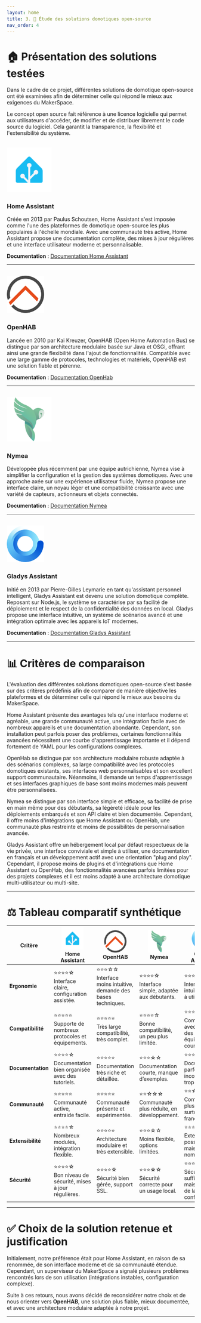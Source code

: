 ```yaml
---
layout: home
title: 3. 🧰 Étude des solutions domotiques open-source
nav_order: 4
---
```


# 🏠 Présentation des solutions testées

Dans le cadre de ce projet, différentes solutions de domotique open-source ont été examinées afin de déterminer celle qui répond le mieux aux exigences du MakerSpace.

Le concept open source fait référence à une licence logicielle qui permet aux utilisateurs d'accéder, de modifier et de distribuer librement le code source du logiciel. Cela garantit la transparence, la flexibilité et l'extensibilité du système.

## <img src="images/HomeAssistant_Logo.png" alt="Logo Home Assistant" width="120"/>

### Home Assistant

Créée en 2013 par Paulus Schoutsen, Home Assistant s'est imposée comme l'une des plateformes de domotique open-source les plus populaires à l'échelle mondiale. Avec une communauté très active, Home Assistant propose une documentation complète, des mises à jour régulières et une interface utilisateur moderne et personnalisable.

**Documentation** : [Documentation Home Assistant](https://www.home-assistant.io/docs/)

---

## <img src="images/OPENHAB_Logo.png" alt="Logo OpenHAB" width="100"/>

### OpenHAB

Lancée en 2010 par Kai Kreuzer, OpenHAB (Open Home Automation Bus) se distingue par son architecture modulaire basée sur Java et OSGi, offrant ainsi une grande flexibilité dans l'ajout de fonctionnalités. Compatible avec une large gamme de protocoles, technologies et matériels, OpenHAB est une solution fiable et pérenne.

**Documentation** : [Documentation OpenHab](https://www.openhab.org/docs/)

---

## <img src="images/Nymea_Logo.png" alt="Logo Nymea" width="120"/>

### Nymea

Développée plus récemment par une équipe autrichienne, Nymea vise à simplifier la configuration et la gestion des systèmes domotiques. Avec une approche axée sur une expérience utilisateur fluide, Nymea propose une interface claire, un noyau léger et une compatibilité croissante avec une variété de capteurs, actionneurs et objets connectés.

**Documentation** : [Documentation Nymea](https://nymea.io/docs/)

---

## <img src="images/Gladys_Logo.png" alt="Logo Gladys Assistant" width="100"/>


### Gladys Assistant

Initié en 2013 par Pierre-Gilles Leymarie en tant qu'assistant personnel intelligent, Gladys Assistant est devenu une solution domotique complète. Reposant sur Node.js, le système se caractérise par sa facilité de déploiement et le respect de la confidentialité des données en local. Gladys propose une interface intuitive, un système de scénarios avancé et une intégration optimale avec les appareils IoT modernes.

**Documentation** : [Documentation Gladys Assistant](https://gladysassistant.com/docs/)

---

# 📊 Critères de comparaison

L'évaluation des différentes solutions domotiques open-source s'est basée sur des critères prédéfinis afin de comparer de manière objective les plateformes et de déterminer celle qui répond le mieux aux besoins du MakerSpace.

Home Assistant présente des avantages tels qu'une interface moderne et agréable, une grande communauté active, une intégration facile avec de nombreux appareils et une documentation abondante. Cependant, son installation peut parfois poser des problèmes, certaines fonctionnalités avancées nécessitent une courbe d'apprentissage importante et il dépend fortement de YAML pour les configurations complexes.

OpenHab se distingue par son architecture modulaire robuste adaptée à des scénarios complexes, sa large compatibilité avec les protocoles domotiques existants, ses interfaces web personnalisables et son excellent support communautaire. Néanmoins, il demande un temps d'apprentissage et ses interfaces graphiques de base sont moins modernes mais peuvent être personnalisées.

Nymea se distingue par son interface simple et efficace, sa facilité de prise en main même pour des débutants, sa légèreté idéale pour les déploiements embarqués et son API claire et bien documentée. Cependant, il offre moins d'intégrations que Home Assistant ou OpenHab, une communauté plus restreinte et moins de possibilités de personnalisation avancée.

Gladys Assistant offre un hébergement local par défaut respectueux de la vie privée, une interface conviviale et simple à utiliser, une documentation en français et un développement actif avec une orientation "plug and play". Cependant, il propose moins de plugins et d'intégrations que Home Assistant ou OpenHab, des fonctionnalités avancées parfois limitées pour des projets complexes et il est moins adapté à une architecture domotique multi-utilisateur ou multi-site.

---

# ⚖️ Tableau comparatif synthétique

| **Critère**   | <img src="images/HomeAssistant_Logo.png" alt="Logo Home Assistant" width="60"/><br>**Home Assistant** | <img src="images/OPENHAB_Logo.png" alt="Logo OpenHAB" width="60"/><br>**OpenHAB** | <img src="images/Nymea_Logo.png" alt="Logo Nymea" width="60"/><br>**Nymea** | <img src="images/Gladys_Logo.png" alt="Logo Gladys" width="60"/><br>**Gladys Assistant** |
|---------------|----------------------------------------------------------------|------------------------------------------------------------------|------------------------------------------------------------|---------------------------------------------------------------|
| **Ergonomie** | ⭐⭐⭐⭐☆<br>Interface claire, configuration assistée.             | ⭐⭐⭐☆☆<br>Interface moins intuitive, demande des bases techniques. | ⭐⭐⭐⭐☆<br>Interface simple, adaptée aux débutants.          | ⭐⭐⭐⭐☆<br>Interface intuitive, facile à utiliser.               |
| **Compatibilité** | ⭐⭐⭐⭐⭐<br>Supporte de nombreux protocoles et équipements.     | ⭐⭐⭐⭐⭐<br>Très large compatibilité, très complet.          | ⭐⭐⭐⭐☆<br>Bonne compatibilité, un peu plus limitée.         | ⭐⭐⭐⭐☆<br>Compatible avec la plupart des équipements courants. |
| **Documentation** | ⭐⭐⭐⭐☆<br>Documentation bien organisée avec des tutoriels.     | ⭐⭐⭐⭐⭐<br>Documentation très riche et détaillée.            | ⭐⭐⭐☆☆<br>Documentation courte, manque d’exemples.           | ⭐⭐⭐☆☆<br>Documentation parfois incomplète ou trop technique.   |
| **Communauté** | ⭐⭐⭐⭐⭐<br>Communauté active, entraide facile.                   | ⭐⭐⭐⭐⭐<br>Communauté présente et expérimentée.                    | ⭐⭐☆☆☆<br>Communauté plus réduite, en développement.        | ⭐⭐☆☆☆<br>Communauté plus restreinte, surtout francophone.     |
| **Extensibilité** | ⭐⭐⭐⭐☆<br>Nombreux modules, intégration flexible.             | ⭐⭐⭐⭐⭐<br>Architecture modulaire et très extensible.        | ⭐⭐⭐☆☆<br>Moins flexible, options limitées.                  | ⭐⭐⭐☆☆<br>Extensions possibles, mais moins nombreuses.           |
| **Sécurité**  | ⭐⭐⭐⭐☆<br>Bon niveau de sécurité, mises à jour régulières.       | ⭐⭐⭐⭐☆<br>Sécurité bien gérée, support SSL.                       | ⭐⭐⭐☆☆<br>Sécurité correcte pour un usage local.             | ⭐⭐⭐☆☆<br>Sécurité suffisante, mais dépend de la configuration.  |

---

# ✅ Choix de la solution retenue et justification

Initialement, notre préférence était pour Home Assistant, en raison de sa renommée, de son interface moderne et de sa communauté étendue. Cependant, un superviseur du MakerSpace a signalé plusieurs problèmes rencontrés lors de son utilisation (intégrations instables, configuration complexe).

Suite à ces retours, nous avons décidé de reconsidérer notre choix et de nous orienter vers **OpenHAB**, une solution plus fiable, mieux documentée, et avec une architecture modulaire adaptée à notre projet.

---
